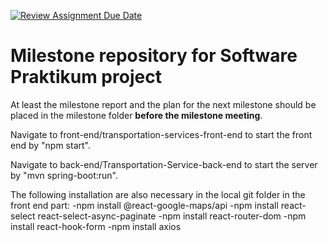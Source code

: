 [![Review Assignment Due Date](https://classroom.github.com/assets/deadline-readme-button-22041afd0340ce965d47ae6ef1cefeee28c7c493a6346c4f15d667ab976d596c.svg)](https://classroom.github.com/a/yAgQY5gh)
# Milestone repository for Software Praktikum project #

At least the milestone report and the plan for the next milestone should be placed in the milestone folder **before the milestone meeting**.

Navigate to front-end/transportation-services-front-end to start the front end by "npm start".

Navigate to back-end/Transportation-Service-back-end to start the server by "mvn spring-boot:run".

The following installation are also necessary in the local git folder in the front end part:
-npm install @react-google-maps/api
-npm install react-select react-select-async-paginate
-npm install react-router-dom
-npm install react-hook-form
-npm install axios
